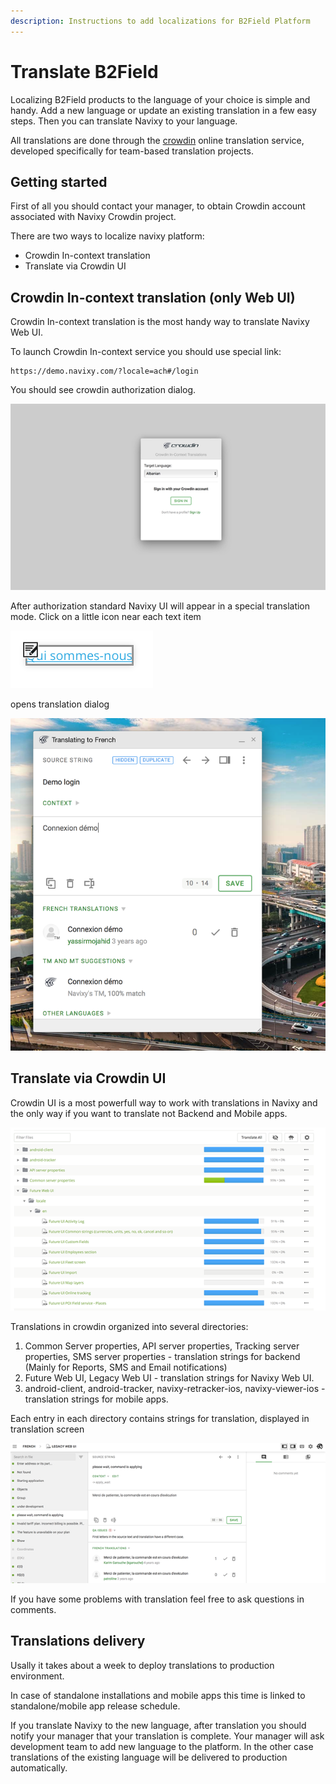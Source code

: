 ```yaml
---
description: Instructions to add localizations for B2Field Platform
---
```


# Translate B2Field

Localizing B2Field products to the language of your choice is simple and handy. 
Add a new language or update an existing translation in a few easy steps. Then you can
translate Navixy to your language.

All translations are done through the [crowdin](http://crowdin.com) online translation service, developed 
specifically for team-based translation projects.

## Getting started

First of all you should contact your manager, to obtain Crowdin account associated with Navixy Crowdin project.

There are two ways to localize navixy platform:

* Crowdin In-context translation
* Translate via Crowdin UI

## Crowdin In-context translation (only Web UI)

Crowdin In-context translation is the most handy way to translate Navixy Web UI.

To launch Crowdin In-context service you should use special link:

```
https://demo.navixy.com/?locale=ach#/login
```

You should see crowdin authorization dialog.

![Authorization dialog](../assets/crowdin-auth-dialog.png)

After authorization standard Navixy UI will appear in a special translation mode. Click on a little icon near each text item

![Translation icon](../assets/little-icon.png)

opens translation dialog

![Translation dialog](../assets/translation-dialog.png)

## Translate via Crowdin UI

Crowdin UI is a most powerfull way to work with translations in Navixy and the only way if you
want to translate not Backend and Mobile apps.

![Crowdin UI directory](../assets/crowdin-ui-directory.png)

Translations in crowdin organized into several directories:

1. Common Server properties, API server properties, Tracking server properties, SMS server properties - translation strings for backend (Mainly for Reports, SMS and Email notifications)
2. Future Web UI, Legacy Web UI - translation strings for Navixy Web UI.
3. android-client, android-tracker, navixy-retracker-ios, navixy-viewer-ios - translation strings for mobile apps.

Each entry in each directory contains strings for translation, displayed in translation screen

![Crowdin Translation Screen](../assets/translation-screen.png)

If you have some problems with translation feel free to ask questions in comments.

## Translations delivery

Usally it takes about a week to deploy translations to production environment.

In case of standalone installations and mobile apps this time is linked to standalone/mobile app release schedule.

If you translate Navixy to the new language, after translation you should notify your manager that your translation is complete. Your manager will ask development team to add new language to the platform. In the other case translations of the existing language will be delivered to production automatically.